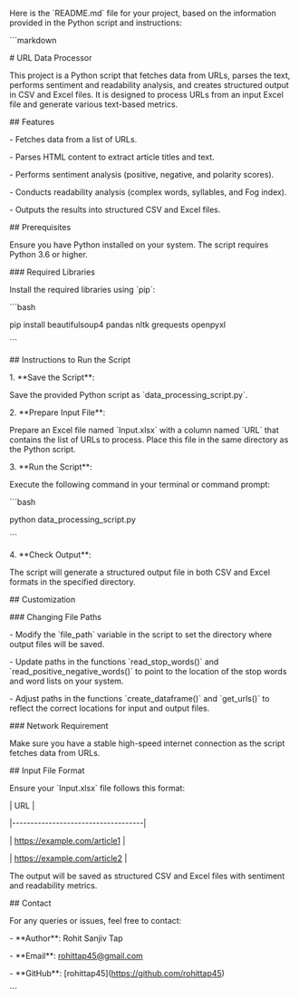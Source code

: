 Here is the \`README.md\` file for your project, based on the information provided in the Python script and instructions:

\`\`\`markdown

\# URL Data Processor

This project is a Python script that fetches data from URLs, parses the text, performs sentiment and readability analysis, and creates structured output in CSV and Excel files. It is designed to process URLs from an input Excel file and generate various text-based metrics.

\## Features

\- Fetches data from a list of URLs.

\- Parses HTML content to extract article titles and text.

\- Performs sentiment analysis (positive, negative, and polarity scores).

\- Conducts readability analysis (complex words, syllables, and Fog index).

\- Outputs the results into structured CSV and Excel files.

\## Prerequisites

Ensure you have Python installed on your system. The script requires Python 3.6 or higher.

\### Required Libraries

Install the required libraries using \`pip\`:

\`\`\`bash

pip install beautifulsoup4 pandas nltk grequests openpyxl

\`\`\`

\## Instructions to Run the Script

1\. \*\*Save the Script\*\*:

Save the provided Python script as \`data\_processing\_script.py\`.

2\. \*\*Prepare Input File\*\*:

Prepare an Excel file named \`Input.xlsx\` with a column named \`URL\` that contains the list of URLs to process. Place this file in the same directory as the Python script.

3\. \*\*Run the Script\*\*:

Execute the following command in your terminal or command prompt:

\`\`\`bash

python data\_processing\_script.py

\`\`\`

4\. \*\*Check Output\*\*:

The script will generate a structured output file in both CSV and Excel formats in the specified directory.

\## Customization

\### Changing File Paths

\- Modify the \`file\_path\` variable in the script to set the directory where output files will be saved.

\- Update paths in the functions \`read\_stop\_words()\` and \`read\_positive\_negative\_words()\` to point to the location of the stop words and word lists on your system.

\- Adjust paths in the functions \`create\_dataframe()\` and \`get\_urls()\` to reflect the correct locations for input and output files.

\### Network Requirement

Make sure you have a stable high-speed internet connection as the script fetches data from URLs.

\## Input File Format

Ensure your \`Input.xlsx\` file follows this format:

| URL |

|------------------------------------|

| https://example.com/article1 |

| https://example.com/article2 |

The output will be saved as structured CSV and Excel files with sentiment and readability metrics.

\## Contact

For any queries or issues, feel free to contact:

\- \*\*Author\*\*: Rohit Sanjiv Tap

\- \*\*Email\*\*: rohittap45@gmail.com

\- \*\*GitHub\*\*: \[rohittap45\](https://github.com/rohittap45)

\`\`\`

